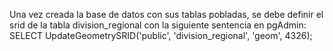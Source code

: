 Una vez creada la base de datos con sus tablas pobladas, se debe definir el srid de la tabla division_regional con la siguiente sentencia en pgAdmin:
SELECT UpdateGeometrySRID('public', 'division_regional', 'geom', 4326);